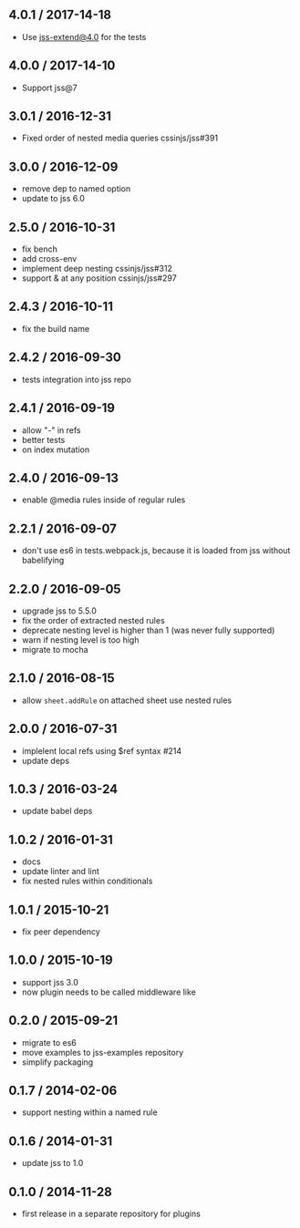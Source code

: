 ## 4.0.1 / 2017-14-18

- Use jss-extend@4.0 for the tests

## 4.0.0 / 2017-14-10

- Support jss@7

## 3.0.1 / 2016-12-31

- Fixed order of nested media queries cssinjs/jss#391

## 3.0.0 / 2016-12-09

- remove dep to named option
- update to jss 6.0

## 2.5.0 / 2016-10-31

- fix bench
- add cross-env
- implement deep nesting cssinjs/jss#312
- support & at any position cssinjs/jss#297


## 2.4.3 / 2016-10-11

- fix the build name

## 2.4.2 / 2016-09-30

- tests integration into jss repo

## 2.4.1 / 2016-09-19

- allow "-" in refs
- better tests
- on index mutation

## 2.4.0 / 2016-09-13

- enable @media rules inside of regular rules

## 2.2.1 / 2016-09-07

- don't use es6 in tests.webpack.js, because it is loaded from jss without babelifying

## 2.2.0 / 2016-09-05

- upgrade jss to 5.5.0
- fix the order of extracted nested rules
- deprecate nesting level is higher than 1 (was never fully supported)
- warn if nesting level is too high
- migrate to mocha

## 2.1.0 / 2016-08-15

- allow `sheet.addRule` on attached sheet use nested rules

## 2.0.0 / 2016-07-31

- implelent local refs using $ref syntax #214
- update deps

## 1.0.3 / 2016-03-24

- update babel deps

## 1.0.2 / 2016-01-31

- docs
- update linter and lint
- fix nested rules within conditionals

## 1.0.1 / 2015-10-21

- fix peer dependency

## 1.0.0 / 2015-10-19

- support jss 3.0
- now plugin needs to be called middleware like

## 0.2.0 / 2015-09-21

- migrate to es6
- move examples to jss-examples repository
- simplify packaging

## 0.1.7 / 2014-02-06

- support nesting within a named rule

## 0.1.6 / 2014-01-31

- update jss to 1.0

## 0.1.0 / 2014-11-28

- first release in a separate repository for plugins
